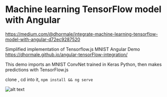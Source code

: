 # Machine learning TensorFlow model with Angular

https://medium.com/@dhormale/integrate-machine-learning-tensorflow-model-with-angular-d72ec9287520

Simplified implementation of Tensorflow.js MNIST Angular Demo
https://dhormale.github.io/angular-tensorFlow-integration/

This demo imports an MNIST ConvNet trained in Keras Python, then makes predictions with TensorFlow.js

clone , cd into it, `npm install && ng serve`

![alt text](https://cdn-images-1.medium.com/max/1000/1*LW5_RsWWnBLPZ2oeyeF5wg.gif "TensorFlow ML")
